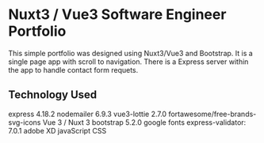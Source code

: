 # Nuxt3 / Vue3 Software Engineer Portfolio
This simple portfolio was designed using Nuxt3/Vue3 and Bootstrap. It is a single page app with scroll to navigation. There is a Express server within the app to handle contact form requets.

## Technology Used 
express 4.18.2
nodemailer 6.9.3
vue3-lottie 2.7.0
fortawesome/free-brands-svg-icons
Vue 3 / Nuxt 3
bootstrap 5.2.0
google fonts 
express-validator: 7.0.1
adobe XD 
javaScript 
CSS 
